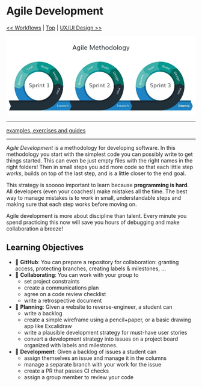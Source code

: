 # Agile Development

[<< Workflows](../workflows/README.md) | [Top](../README.md) | [UX/UI Design >>](../ux-ui-design/README.md)

[![iterating with sprints](./assets/iterating-with-sprints.png)](https://medium.com/@hninja049/understanding-agile-development-8d034ed57fb)

---

[examples, exercises and guides](https://github.com/HackYourFutureBelgium/agile-development)

---

_Agile Development_ is a methodology for developing software. In this methodology you start with the simplest code you can possibly write to get things started. This can even be just empty files with the right names in the right folders! Then in small steps you add more code so that each little step _works_, builds on top of the last step, and is a little closer to the end goal.

This strategy is sooooo important to learn because **programming is hard**. All developers (even your coaches!) make mistakes all the time. The best way to manage mistakes is to work in small, understandable steps and making sure that each step works before moving on.

Agile development is more about discipline than talent. Every minute you spend practicing this now will save you hours of debugging and make collaboration a breeze!

## Learning Objectives

- 🥚 **GitHub**: You can prepare a repository for collaboration: granting access, protecting branches, creating labels & milestones, ...
- 🥚 **Collaborating**: You can work with your group to
  - set project constraints
  - create a communications plan
  - agree on a code review checklist
  - write a retrospective document
- 🐣 **Planning**: Given a website to reverse-engineer, a student can
  - write a backlog
  - create a simple wireframe using a pencil+paper, or a basic drawing app like Excalidraw
  - write a plausible development strategy for must-have user stories
  - convert a development strategy into issues on a project board organized with labels and milestones.
- 🐣 **Development**: Given a backlog of issues a student can
  - assign themselves an issue and manage it in the columns
  - manage a separate branch with your work for the issue
  - create a PR that passes CI checks
  - assign a group member to review your code
